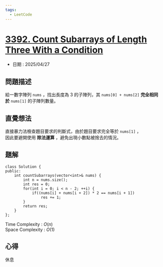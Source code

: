 ```yaml
---
tags:
  - LeetCode
---
```


# [3392. Count Subarrays of Length Three With a Condition](https://leetcode.com/problems/count-subarrays-of-length-three-with-a-condition/description/)  

+ 日期 : 2025/04/27  

## 問題描述  

給一數字陣列 `nums` ，找出長度為 3 的子陣列，其 `nums[0] + nums[2]` **完全相同於** `nums[1]` 的子陣列數量。  

## 直覺想法  

直接暴力法檢查題目要求的判斷式，由於題目要求完全等於 `nums[1]` ，  
因此要避開使用 **除法運算** ，避免出現小數點被捨去的情況。  

## 題解  

```cpp=
class Solution {
public:
    int countSubarrays(vector<int>& nums) {
        int n = nums.size();
        int res = 0;
        for(int i = 0; i < n - 2; ++i) {
            if((nums[i] + nums[i + 2]) * 2 == nums[i + 1])
                res += 1;
        }
        return res;
    }
};
```

Time Complexity : $O(n)$  
Space Complexity : $O(1)$  

## 心得  

休息  
